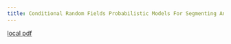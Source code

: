 ```yaml
---
title: Conditional Random Fields Probabilistic Models For Segmenting And Labeling Sequence Data
---
```


[local pdf](../../../pdfs/conditional-random-fields-probabilistic-models-for-segmenting-and-labeling-sequence-data.pdf)